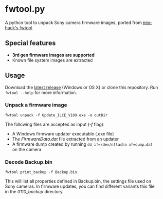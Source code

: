 # fwtool.py #

A python tool to unpack Sony camera firmware images, ported from [nex-hack's fwtool](http://www.personal-view.com/faqs/sony-hack/fwtool).

## Special features ###
* **3rd gen firmware images are supported**
* Known file system images are extracted

## Usage ##
Download the [latest release](https://github.com/ma1co/fwtool.py/releases/latest) (Windows or OS X) or clone this repository. Run `fwtool --help` for more information.

### Unpack a firmware image ###
    fwtool unpack -f Update_ILCE_V100.exe -o outDir

The following files are accepted as input (*-f* flag):
* A Windows firmware updater executable (.exe file)
* The *FirmwareData.dat* file extracted from an updater
* A firmware dump created by running `dd if=/dev/nflasha of=dump.dat` on the camera

### Decode Backup.bin ###
    fwtool print_backup -f Backup.bin

This will list all properties defined in Backup.bin, the settings file used on Sony cameras. In firmware updates, you can find different variants this file in the *0110_backup* directory.
